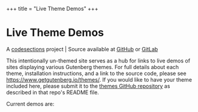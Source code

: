 +++
title = "Live Theme Demos"
+++
# Live Theme Demos
A [codesections](https://www.codesections.com) project |
Source available at 
[GitHub](https://github.com/codesections/codesections/tree/gutenbergthemes)
or [GitLab](https://gitlab.com/codesections/codesections-website/tree/gutenbergthemes)
<br>

This intentionally un-themed site serves as a hub for links to live demos
of sites displaying various Gutenberg themes.  For full details about each 
theme, installation instructions, and a link to the source code, please see
<https://www.getgutenberg.io/themes/>.  If you would like to have your theme
included here, please submit it to the [themes GitHub
repository](https://github.com/Keats/gutenberg-themes) as described in that
repo's README file.

Current demos are:
